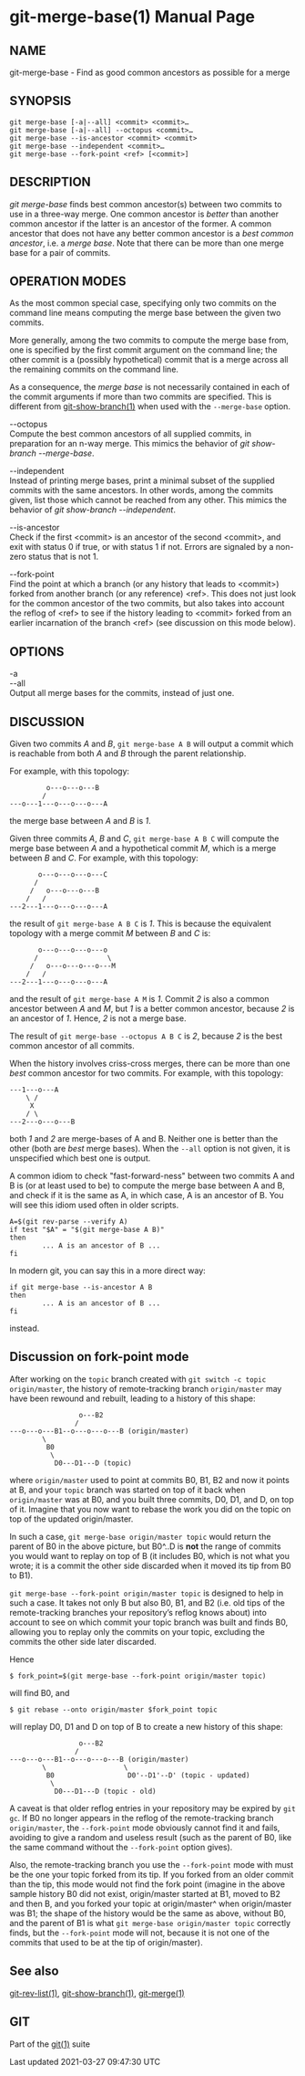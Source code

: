 # git-merge-base(1) Manual Page

## NAME

git-merge-base - Find as good common ancestors as possible for a merge

## SYNOPSIS

    git merge-base [-a|--all] <commit> <commit>…​
    git merge-base [-a|--all] --octopus <commit>…​
    git merge-base --is-ancestor <commit> <commit>
    git merge-base --independent <commit>…​
    git merge-base --fork-point <ref> [<commit>]

## DESCRIPTION

_git merge-base_ finds best common ancestor(s) between two commits to use in a three-way merge. One common ancestor is _better_ than another common ancestor if the latter is an ancestor of the former. A common ancestor that does not have any better common ancestor is a _best common ancestor_, i.e. a _merge base_. Note that there can be more than one merge base for a pair of commits.

## OPERATION MODES

As the most common special case, specifying only two commits on the command line means computing the merge base between the given two commits.

More generally, among the two commits to compute the merge base from, one is specified by the first commit argument on the command line; the other commit is a (possibly hypothetical) commit that is a merge across all the remaining commits on the command line.

As a consequence, the _merge base_ is not necessarily contained in each of the commit arguments if more than two commits are specified. This is different from [git-show-branch(1)](git-show-branch.html) when used with the `--merge-base` option.

--octopus  
Compute the best common ancestors of all supplied commits, in preparation for an n-way merge. This mimics the behavior of _git show-branch --merge-base_.

--independent  
Instead of printing merge bases, print a minimal subset of the supplied commits with the same ancestors. In other words, among the commits given, list those which cannot be reached from any other. This mimics the behavior of _git show-branch --independent_.

--is-ancestor  
Check if the first &lt;commit&gt; is an ancestor of the second &lt;commit&gt;, and exit with status 0 if true, or with status 1 if not. Errors are signaled by a non-zero status that is not 1.

--fork-point  
Find the point at which a branch (or any history that leads to &lt;commit&gt;) forked from another branch (or any reference) &lt;ref&gt;. This does not just look for the common ancestor of the two commits, but also takes into account the reflog of &lt;ref&gt; to see if the history leading to &lt;commit&gt; forked from an earlier incarnation of the branch &lt;ref&gt; (see discussion on this mode below).

## OPTIONS

-a  
--all  
Output all merge bases for the commits, instead of just one.

## DISCUSSION

Given two commits _A_ and _B_, `git merge-base A B` will output a commit which is reachable from both _A_ and _B_ through the parent relationship.

For example, with this topology:

             o---o---o---B
            /
    ---o---1---o---o---o---A

the merge base between _A_ and _B_ is _1_.

Given three commits _A_, _B_ and _C_, `git merge-base A B C` will compute the merge base between _A_ and a hypothetical commit _M_, which is a merge between _B_ and _C_. For example, with this topology:

           o---o---o---o---C
          /
         /   o---o---o---B
        /   /
    ---2---1---o---o---o---A

the result of `git merge-base A B C` is _1_. This is because the equivalent topology with a merge commit _M_ between _B_ and _C_ is:

           o---o---o---o---o
          /                 \
         /   o---o---o---o---M
        /   /
    ---2---1---o---o---o---A

and the result of `git merge-base A M` is _1_. Commit _2_ is also a common ancestor between _A_ and _M_, but _1_ is a better common ancestor, because _2_ is an ancestor of _1_. Hence, _2_ is not a merge base.

The result of `git merge-base --octopus A B C` is _2_, because _2_ is the best common ancestor of all commits.

When the history involves criss-cross merges, there can be more than one _best_ common ancestor for two commits. For example, with this topology:

    ---1---o---A
        \ /
         X
        / \
    ---2---o---o---B

both _1_ and _2_ are merge-bases of A and B. Neither one is better than the other (both are _best_ merge bases). When the `--all` option is not given, it is unspecified which best one is output.

A common idiom to check "fast-forward-ness" between two commits A and B is (or at least used to be) to compute the merge base between A and B, and check if it is the same as A, in which case, A is an ancestor of B. You will see this idiom used often in older scripts.

    A=$(git rev-parse --verify A)
    if test "$A" = "$(git merge-base A B)"
    then
            ... A is an ancestor of B ...
    fi

In modern git, you can say this in a more direct way:

    if git merge-base --is-ancestor A B
    then
            ... A is an ancestor of B ...
    fi

instead.

## Discussion on fork-point mode

After working on the `topic` branch created with `git switch -c topic origin/master`, the history of remote-tracking branch `origin/master` may have been rewound and rebuilt, leading to a history of this shape:

                     o---B2
                    /
    ---o---o---B1--o---o---o---B (origin/master)
            \
             B0
              \
               D0---D1---D (topic)

where `origin/master` used to point at commits B0, B1, B2 and now it points at B, and your `topic` branch was started on top of it back when `origin/master` was at B0, and you built three commits, D0, D1, and D, on top of it. Imagine that you now want to rebase the work you did on the topic on top of the updated origin/master.

In such a case, `git merge-base origin/master topic` would return the parent of B0 in the above picture, but B0^..D is **not** the range of commits you would want to replay on top of B (it includes B0, which is not what you wrote; it is a commit the other side discarded when it moved its tip from B0 to B1).

`git merge-base --fork-point origin/master topic` is designed to help in such a case. It takes not only B but also B0, B1, and B2 (i.e. old tips of the remote-tracking branches your repository’s reflog knows about) into account to see on which commit your topic branch was built and finds B0, allowing you to replay only the commits on your topic, excluding the commits the other side later discarded.

Hence

    $ fork_point=$(git merge-base --fork-point origin/master topic)

will find B0, and

    $ git rebase --onto origin/master $fork_point topic

will replay D0, D1 and D on top of B to create a new history of this shape:

                     o---B2
                    /
    ---o---o---B1--o---o---o---B (origin/master)
            \                   \
             B0                  D0'--D1'--D' (topic - updated)
              \
               D0---D1---D (topic - old)

A caveat is that older reflog entries in your repository may be expired by `git gc`. If B0 no longer appears in the reflog of the remote-tracking branch `origin/master`, the `--fork-point` mode obviously cannot find it and fails, avoiding to give a random and useless result (such as the parent of B0, like the same command without the `--fork-point` option gives).

Also, the remote-tracking branch you use the `--fork-point` mode with must be the one your topic forked from its tip. If you forked from an older commit than the tip, this mode would not find the fork point (imagine in the above sample history B0 did not exist, origin/master started at B1, moved to B2 and then B, and you forked your topic at origin/master^ when origin/master was B1; the shape of the history would be the same as above, without B0, and the parent of B1 is what `git merge-base origin/master topic` correctly finds, but the `--fork-point` mode will not, because it is not one of the commits that used to be at the tip of origin/master).

## See also

[git-rev-list(1)](git-rev-list.html), [git-show-branch(1)](git-show-branch.html), [git-merge(1)](git-merge.html)

## GIT

Part of the [git(1)](git.html) suite

Last updated 2021-03-27 09:47:30 UTC
